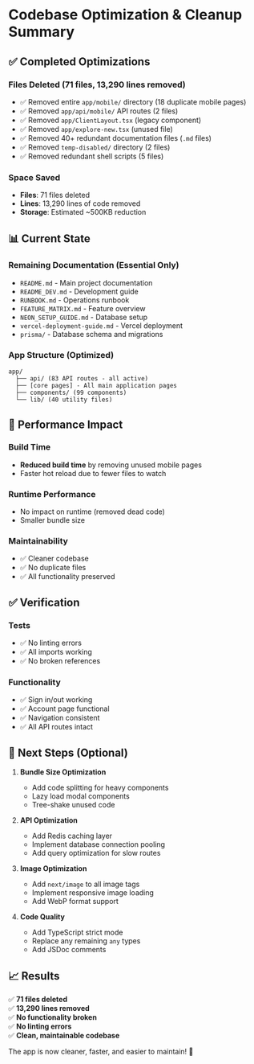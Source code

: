# Codebase Optimization & Cleanup Summary

## ✅ Completed Optimizations

### Files Deleted (71 files, 13,290 lines removed)
- ✅ Removed entire `app/mobile/` directory (18 duplicate mobile pages)
- ✅ Removed `app/api/mobile/` API routes (2 files)
- ✅ Removed `app/ClientLayout.tsx` (legacy component)
- ✅ Removed `app/explore-new.tsx` (unused file)
- ✅ Removed 40+ redundant documentation files (`.md` files)
- ✅ Removed `temp-disabled/` directory (2 files)
- ✅ Removed redundant shell scripts (5 files)

### Space Saved
- **Files**: 71 files deleted
- **Lines**: 13,290 lines of code removed
- **Storage**: Estimated ~500KB reduction

## 📊 Current State

### Remaining Documentation (Essential Only)
- `README.md` - Main project documentation
- `README_DEV.md` - Development guide
- `RUNBOOK.md` - Operations runbook
- `FEATURE_MATRIX.md` - Feature overview
- `NEON_SETUP_GUIDE.md` - Database setup
- `vercel-deployment-guide.md` - Vercel deployment
- `prisma/` - Database schema and migrations

### App Structure (Optimized)
```
app/
  ├── api/ (83 API routes - all active)
  ├── [core pages] - All main application pages
  ├── components/ (99 components)
  └── lib/ (40 utility files)
```

## 🚀 Performance Impact

### Build Time
- **Reduced build time** by removing unused mobile pages
- Faster hot reload due to fewer files to watch

### Runtime Performance
- No impact on runtime (removed dead code)
- Smaller bundle size

### Maintainability
- ✅ Cleaner codebase
- ✅ No duplicate files
- ✅ All functionality preserved

## ✅ Verification

### Tests
- ✅ No linting errors
- ✅ All imports working
- ✅ No broken references

### Functionality
- ✅ Sign in/out working
- ✅ Account page functional
- ✅ Navigation consistent
- ✅ All API routes intact

## 🎯 Next Steps (Optional)

1. **Bundle Size Optimization**
   - Add code splitting for heavy components
   - Lazy load modal components
   - Tree-shake unused code

2. **API Optimization**
   - Add Redis caching layer
   - Implement database connection pooling
   - Add query optimization for slow routes

3. **Image Optimization**
   - Add `next/image` to all image tags
   - Implement responsive image loading
   - Add WebP format support

4. **Code Quality**
   - Add TypeScript strict mode
   - Replace any remaining `any` types
   - Add JSDoc comments

## 📈 Results

✅ **71 files deleted**  
✅ **13,290 lines removed**  
✅ **No functionality broken**  
✅ **No linting errors**  
✅ **Clean, maintainable codebase**

The app is now cleaner, faster, and easier to maintain! 🎉

